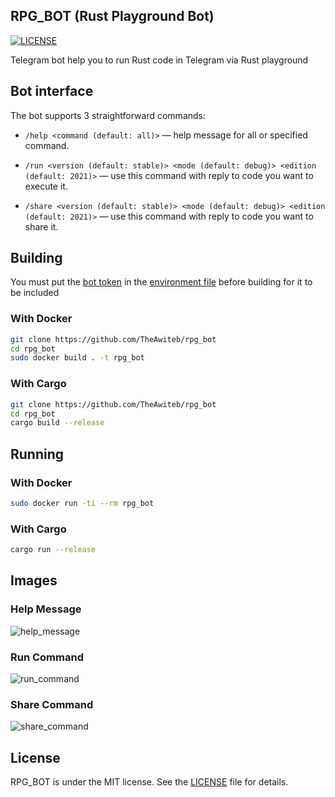 ## RPG_BOT (Rust Playground Bot)

[![LICENSE](https://img.shields.io/badge/license-MIT-orange.svg)](./LICENSE)

Telegram bot help you to run Rust code in Telegram via Rust playground

## Bot interface

The bot supports 3 straightforward commands:
- `/help <command (default: all)>` — help message for all or specified command.

- `/run <version (default: stable)> <mode (default: debug)> <edition (default: 2021)>` — use this command with reply to code you want to execute it.

- `/share <version (default: stable)> <mode (default: debug)> <edition (default: 2021)>` — use this command with reply to code you want to share it.

## Building
You must put the [bot token](https://core.telegram.org/bots#3-how-do-i-create-a-bot) in the [environment file](.env) before building for it to be included

### With Docker
```bash
git clone https://github.com/TheAwiteb/rpg_bot
cd rpg_bot
sudo docker build . -t rpg_bot
```
### With Cargo
```bash
git clone https://github.com/TheAwiteb/rpg_bot
cd rpg_bot
cargo build --release
```

## Running

### With Docker
```bash
sudo docker run -ti --rm rpg_bot 
```
### With Cargo
```bash
cargo run --release
```

## Images
### Help Message
![help_message](https://i.suar.me/78r8G/s)

### Run Command
![run_command](https://i.suar.me/VNlN9/s)

### Share Command
![share_command](https://i.suar.me/wg0gp/s)

## License
RPG_BOT is under the MIT license. See the [LICENSE](LICENSE) file for details.
